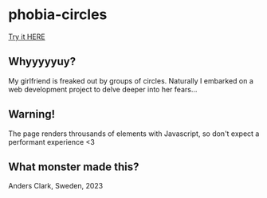 # phobia-circles

[Try it HERE](https://andersclark.github.io/phobia-circles/)

## Whyyyyyuy?

My girlfriend is freaked out by groups of circles. Naturally I embarked on a web development project to delve deeper into her fears...

## Warning!

The page renders throusands of elements with Javascript, so don't expect a performant experience <3


## What monster made this?

Anders Clark, Sweden, 2023
